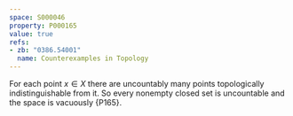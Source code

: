 ```yaml
---
space: S000046
property: P000165
value: true
refs:
- zb: "0386.54001"
  name: Counterexamples in Topology
---
```


For each point $x\in X$ there are uncountably many points topologically indistinguishable from it.  So every nonempty closed set is uncountable and the space is vacuously {P165}.
